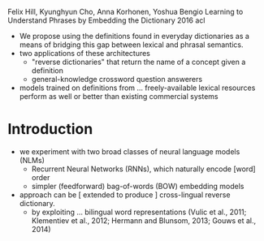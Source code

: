 Felix Hill, Kyunghyun Cho, Anna Korhonen, Yoshua Bengio
Learning to Understand Phrases by Embedding the Dictionary
2016 acl

* We propose using the definitions found in everyday dictionaries as a means of
  bridging this gap between lexical and phrasal semantics.
* two applications of these architectures
  * "reverse dictionaries" that return the name of a concept given a definition
  * general-knowledge crossword question answerers
* models trained on definitions from ... freely-available lexical resources
  perform as well or better than existing commercial systems

# Introduction

* we experiment with two broad classes of neural language models (NLMs)
  * Recurrent Neural Networks (RNNs), which naturally encode [word] order
  * simpler (feedforward) bag-of-words (BOW) embedding models
* approach can be [ extended to produce ] cross-lingual reverse dictionary.
  * by exploiting ... bilingual word representations
    (Vulic et al., 2011; Klementiev et al., 2012; Hermann and Blunsom, 2013;
    Gouws et al., 2014)
